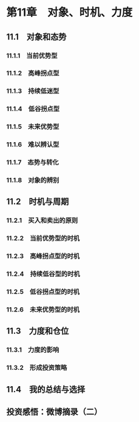 # 第11章　对象、时机、力度

## 11.1　对象和态势

### 11.1.1　当前优势型

### 11.1.2　高峰拐点型

### 11.1.3　持续低迷型

### 11.1.4　低谷拐点型

### 11.1.5　未来优势型

### 11.1.6　难以辨认型

### 11.1.7　态势与转化

### 11.1.8　对象的辨别

## 11.2　时机与周期

### 11.2.1　买入和卖出的原则

### 11.2.2　当前优势型的时机

### 11.2.3　高峰拐点型的时机

### 11.2.4　持续低谷型的时机

### 11.2.5　低谷拐点型的时机

### 11.2.6　未来优势型的时机

## 11.3　力度和仓位

### 11.3.1　力度的影响

### 11.3.2　形成投资策略

## 11.4　我的总结与选择

## 投资感悟：微博摘录（二）
